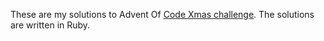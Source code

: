 These are my solutions to Advent Of [Code Xmas challenge][aoc]. The solutions
are written in Ruby.

[aoc]: http://adventofcode.com/
